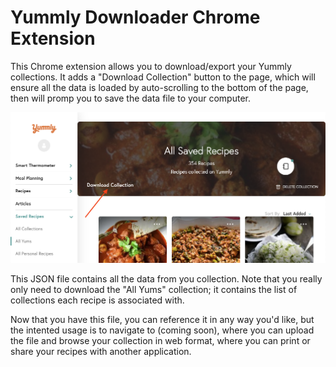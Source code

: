 # Yummly Downloader Chrome Extension

This Chrome extension allows you to download/export your Yummly collections.
It adds a "Download Collection" button to the page, which will ensure all the data is loaded by auto-scrolling to the bottom of the page, then will promp you to save the data file to your computer.

![Usage: Download Button](images/usage-download-button.png)

This JSON file contains all the data from you collection.
Note that you really only need to download the "All Yums" collection; it contains the list of collections each recipe is associated with.

Now that you have this file, you can reference it in any way you'd like, but the intented usage is to navigate to
(coming soon), where you can upload the file and browse your collection in web format, where you can print or share your recipes with another application.
